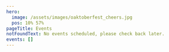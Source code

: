 ```yaml
---
hero:
  image: /assets/images/oaktoberfest_cheers.jpg
  pos: 10% 57%
pageTitle: Events
notFoundText: No events scheduled, please check back later.
events: []
---
```

